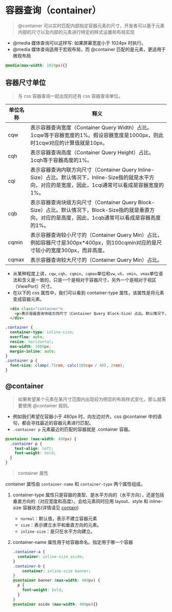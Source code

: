 # 容器查询（container）

> @container 可以实时匹配内部指定容器元素的尺寸。开发者可以基于元素内部的尺寸以及内部的元素进行特定的样式设置和布局实现

* @media 媒体查询可以这样写: 如果屏幕宽度小于 1024px 时执行。
* @media 媒体查询适用于宏观布局，而 @container 匹配的是元素，更适用于微观布局

```css
@media(max-width: 1024px){}
```

## 容器尺寸单位

> 与 css 容器查询一起出现的还有 css 容器查询单位。

| 单位名称 | 释义                                                                                                                                                       |
| -------- | ---------------------------------------------------------------------------------------------------------------------------------------------------------- |
| cqw      | 表示容器查询宽度（Container Query Width）占比。1cqw等于容器宽度的1%。假设容器宽度是1000px，则此时1cqw对应的计算值就是10px。                                |
| cqh      | 表示容器查询高度（Container Query Height）占比。1cqh等于容器高度的1%。                                                                                     |
| cqi      | 表示容器查询内联方向尺寸（Container Query Inline-Size）占比。默认情况下，Inline-Size指的就是水平方向，对应的是宽度，因此，1cqi通常可以看成是容器宽度的1%。 |
| cqb      | 表示容器查询块级方向尺寸（Container Query Block-Size）占比。默认情况下，Block-Size指的就是垂直方向，对应的是高度，因此，1cqb通常可以看成是容器高度的1%。   |
| cqmin    | 表示容器查询较小尺寸的（Container Query Min）占比，例如容器尺寸是300px*400px，则100cqmin对应的是尺寸较小的宽度300px，而非高度。                            |
| cqmax    | 表示容器查询较大尺寸的（Container Query Min）占比。                                                                                                        |

* 从某种程度上讲，`cqw`, `cqh`、`cqmin`、`cqmax`单位和`vw`, `vh`、`vmin`、`vmax`单位语法和含义是一致的，只是一个是相对于容器尺寸，另外一个是相对于视区（ViewPort）尺寸。
* 在以下的 css 属性中，我们可以看到 container-type 属性，该属性是将元素变成容器元素。

```html
  <div class="container">
    <p>表示容器查询块级方向尺寸（Container Query Block-Size）占比。默认情况下，Block-Size指的就是垂直方向，对应的是高度，</p>
  </div>
```

```css
.container {
  container-type: inline-size;
  overflow: auto;
  resize: horizontal;
  max-width: 1000px;
  margin-inline: auto;
}
.container p {
  font-size: clamp(.75rem, calc(100cqw / 40), 2rem);
}
```

## @container

> 如果希望某个元素在某尺寸范围内出现较为明显的布局样式变化，那么就需要使用 @container 规则。

* 例如我们希望在容器小于 480px 时，向左边对齐。css @container 中的语句，都会寻找最近的容器元素进行匹配。
* `.container p` 元素最近的匹配的容器就是 .container 容器。

```css
@container (max-width: 480px) {
  .container p {
    text-align: left;
    font-weight: bold;
  }
}
```

> container 属性

container 属性由 `container-name` 和 `container-type` 两个属性组成。

1. container-type 属性只是容器的类型、是水平方向的（水平方向），还是包括垂直方向的（对应宽度和高度）。会给元素同时应用 layout、style 和 inline-size 容器状态(详情请见 [contain](https://developer.mozilla.org/en-US/docs/Web/CSS/contain))
   * `normal`：默认值，表示不建立容器元素
   * `size`：表示建立水平和垂直方向的元素。
   * `inline-size`：是只在水平方向建立。
2. container-name 属性用于给容器命名。指定用于哪一个容器

   ```css
   .container-a {
     container: inline-size aside;
   }
   .container-b {
       container: inline-size banner;
   }
   @container banner (max-width: 480px) {
     p {
       font-weight: bold;
     }
   }
   @container aside (max-width: 480px){}
   ```
